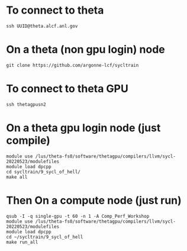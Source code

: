 # To connect to  theta
```
ssh UUID@theta.alcf.anl.gov
```

# On a theta (non gpu login) node
```
git clone https://github.com/argonne-lcf/sycltrain
```

# To connect to  theta GPU
```
ssh thetagpusn2
```

# On a theta gpu login node (just compile)
```
module use /lus/theta-fs0/software/thetagpu/compilers/llvm/sycl-20220523/modulefiles
module load dpcpp
cd sycltrain/9_sycl_of_hell/
make all
```

# Then On a compute node (just run)
```
qsub -I -q single-gpu -t 60 -n 1 -A Comp_Perf_Workshop
module use /lus/theta-fs0/software/thetagpu/compilers/llvm/sycl-20220523/modulefiles
module load dpcpp
cd ~/sycltrain/9_sycl_of_hell
make run_all
```
